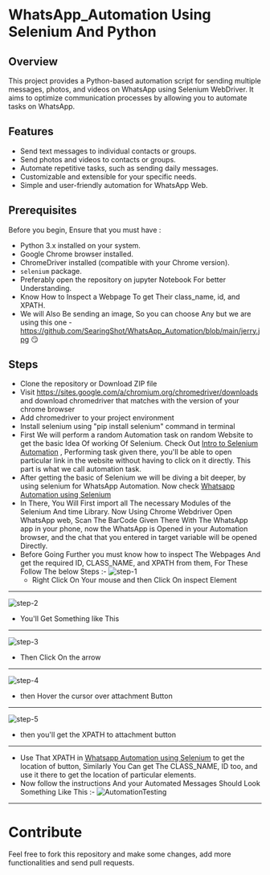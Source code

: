 # WhatsApp_Automation Using Selenium And Python

## Overview

This project provides a Python-based automation script for sending multiple messages, photos, and videos on WhatsApp using Selenium WebDriver. It aims to optimize communication processes by allowing you to automate tasks on WhatsApp.

## Features

- Send text messages to individual contacts or groups.
- Send photos and videos to contacts or groups.
- Automate repetitive tasks, such as sending daily messages.
- Customizable and extensible for your specific needs.
- Simple and user-friendly automation for WhatsApp Web.

## Prerequisites

Before you begin, Ensure that you must have :

- Python 3.x installed on your system.
- Google Chrome browser installed.
- ChromeDriver installed (compatible with your Chrome version).
- `selenium` package.
- Preferably open the repository on jupyter Notebook For better Understanding.
- Know How to Inspect a Webpage To get Their class_name, id, and XPATH.
- We will Also Be sending an image, So you can choose Any but we are using this one - https://github.com/SearingShot/WhatsApp_Automation/blob/main/jerry.jpg 😏

## Steps 

- Clone the repository or Download ZIP file 
- Visit  https://sites.google.com/a/chromium.org/chromedriver/downloads and download chromedriver that matches with the version of your chrome browser 
- Add chromedriver to your project environment 
- Install selenium using "pip install selenium" command in terminal
- First We will perform a random Automation task on random Website to get the basic Idea Of working Of Selenium. Check Out [Intro to Selenium Automation](Intro_to_Selenium_Automation.ipynb) , Performing task given there, you'll be able to open particular link in the website without having to click on it directly. This part is what we call automation task. 
- After getting the basic of Selenium we will be diving a bit deeper, by using selenium for WhatsApp Automation. Now check [Whatsapp Automation using Selenium](Whatsapp_Automation_using_Selenium.ipynb)
- In There, You Will First import all The necessary Modules of the Selenium And time Library. Now Using Chrome Webdriver Open WhatsApp web, Scan The BarCode Given There With The WhatsApp app in your phone, now the WhatsApp is Opened in your Automation browser, and the chat that you entered in target variable will be opened Directly.
- Before Going Further you must know how to inspect The Webpages And get the required ID, CLASS_NAME, and XPATH from them, For These Follow The below Steps :-
![step-1](https://github.com/SearingShot/WhatsApp_Automation/assets/121299642/9815b8ab-3956-4917-a6ab-c61078ddd981)
  - Right Click On Your mouse and then Click On inspect Element
** **
![step-2](https://github.com/SearingShot/WhatsApp_Automation/assets/121299642/21013d9b-a314-461b-adb8-50d4d86c61da)
  - You'll Get Something like This
** **
![step-3](https://github.com/SearingShot/WhatsApp_Automation/assets/121299642/5049f9e0-4a02-4343-9d8d-1a83ee5068ae)
  - Then Click On the arrow
** **
![step-4](https://github.com/SearingShot/WhatsApp_Automation/assets/121299642/cbfc0c49-d82a-4057-bdf6-84435239cb6d)
  - then Hover the cursor over attachment Button
** **
![step-5](https://github.com/SearingShot/WhatsApp_Automation/assets/121299642/1bcbd1cc-721b-4ed6-ac28-3424e5cb1fbd)
  - then you'll get the XPATH to attachment button
** **
- Use That XPATH in [Whatsapp Automation using Selenium](Whatsapp_Automation_using_Selenium.ipynb) to get the location of button, Similarly You Can get The CLASS_NAME, ID too, and use it there to get the location of particular elements.
- Now follow the instructions And your Automated Messages Should Look Something Like This :-
  ![AutomationTesting](https://github.com/SearingShot/WhatsApp_Automation/assets/121299642/b7af4ba5-672e-486d-9c90-deacb9aac50a)
** ** 
 

# Contribute 

Feel free to fork this repository and make some changes, add more functionalities and send pull requests.

